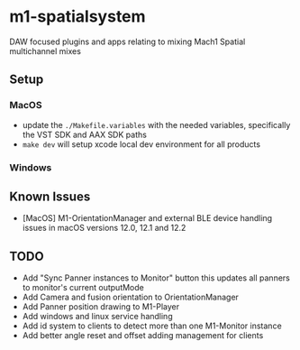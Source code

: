 # m1-spatialsystem
DAW focused plugins and apps relating to mixing Mach1 Spatial multichannel mixes

## Setup

### MacOS
- update the `./Makefile.variables` with the needed variables, specifically the VST SDK and AAX SDK paths
- `make dev` will setup xcode local dev environment for all products

### Windows


## Known Issues
- [MacOS] M1-OrientationManager and external BLE device handling issues in macOS versions 12.0, 12.1 and 12.2

## TODO
- Add "Sync Panner instances to Monitor" button this updates all panners to monitor's current outputMode
- Add Camera and fusion orientation to OrientationManager
- Add Panner position drawing to M1-Player
- Add windows and linux service handling
- Add id system to clients to detect more than one M1-Monitor instance
- Add better angle reset and offset adding management for clients